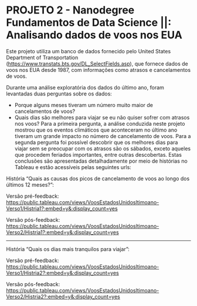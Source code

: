 # PROJETO 2 - Nanodegree Fundamentos de Data Science ||: Analisando dados de voos nos EUA

Este projeto utiliza um banco de dados fornecido pelo United States Department of Transportation (https://www.transtats.bts.gov/DL_SelectFields.asp), que fornece  dados de voos nos EUA desde 1987, com informações como atrasos e cancelamentos de voos.

Durante uma análise exploratória dos dados do último ano, foram levantadas duas perguntas sobre os dados:
- Porque alguns meses tiveram um número muito maior de cancelamentos de voos?
- Quais dias são melhores para viajar se eu não quiser sofrer com atrasos nos voos?
Para a primeira pergunta, a análise conduzida neste projeto mostrou que os eventos climáticos que aconteceram no último ano tiveram um grande impacto no número de cancelamento de voos.
Para a segunda pergunta foi possível descobrir que os melhores dias para viajar sem se preocupar com os atrasos são os sábados, exceto aqueles que procedem feriados importantes, entre outras descobertas.
Estas conclusões são apresentadas detalhadamente por meio de histórias no Tableau e estão acessíveis pelas seguintes urls:

História “Quais as causas dos picos de cancelamento de voos ao longo dos últimos 12 meses?”:

Versão pré-feedback:
https://public.tableau.com/views/VoosEstadosUnidosltimoano-Verso1/Histria1?:embed=y&:display_count=yes

Versão pós-feedback:
https://public.tableau.com/views/VoosEstadosUnidosltimoano-Verso2/Histria1?:embed=y&:display_count=yes

---
História “Quais os dias mais tranquilos para viajar”:

Versão pré-feedback:
https://public.tableau.com/views/VoosEstadosUnidosltimoano-Verso1/Histria2?:embed=y&:display_count=yes

Versão pós-feedback:
https://public.tableau.com/views/VoosEstadosUnidosltimoano-Verso2/Histria2?:embed=y&:display_count=yes
